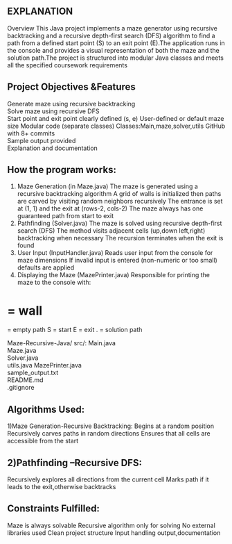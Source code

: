 ## EXPLANATION

Overview
This Java project implements a maze generator using recursive backtracking and a recursive depth-first search (DFS) algorithm to find a path from a defined start point (S) to an exit point (E).The application runs in the console and provides a visual representation of both the maze and the solution path.The project is structured into modular Java classes and meets all the specified coursework requirements

## Project Objectives &Features

Generate maze using recursive backtracking	
Solve maze using recursive DFS	
Start point and exit point clearly defined	(s, e)
User-defined or default maze size 
Modular code (separate classes)	 Classes:Main,maze,solver,utils 
GitHub with 8+ commits	
Sample output provided	
Explanation and documentation

## How the program works:

1. Maze Generation (in Maze.java)
The maze is generated using a recursive backtracking algorithm
A grid of walls is initialized then paths are carved by visiting random neighbors recursively
The entrance is set at (1, 1) and the exit at (rows-2, cols-2)
The maze always has one guaranteed path from start to exit
2. Pathfinding (Solver.java)
The maze is solved using recursive depth-first search (DFS)
The method visits adjacent cells (up,down left,right) backtracking when necessary
The recursion terminates when the exit is found
3. User Input (InputHandler.java)
Reads user input from the console for maze dimensions
If invalid input is entered (non-numeric or too small) defaults are applied
4. Displaying the Maze (MazePrinter.java)
Responsible for printing the maze to the console with:
# = wall
= empty path
S = start
E = exit
. = solution path

Maze-Recursive-Java/
src/:
Main.java          
Maze.java           
Solver.java         
utils.java 
MazePrinter.java    
sample_output.txt    
README.md               
.gitignore    

 ## Algorithms Used:
1)Maze Generation-Recursive Backtracking:
Begins at a random position
Recursively carves paths in random directions
Ensures that all cells are accessible from the start

## 2)Pathfinding –Recursive DFS:
Recursively explores all directions from the current cell
Marks path if it leads to the exit,otherwise backtracks

## Constraints Fulfilled:
Maze is always solvable
Recursive algorithm only for solving
No external libraries used
Clean project structure
Input handling output,documentation















 
